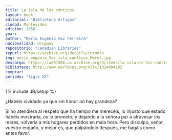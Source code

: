```yaml
---
title: La isla de los cánticos
layout: book
editorial: "Biblioteca Artigas"
ciudad: Montevideo
edicion: 1956
year: 
author: "María Eugenia Vaz Ferreira"
nacionalidad: Uruguay
repositorio: "Canadian Libraries"
repurl: https://archive.org/details/toronto
img: maria_eugenia_Vaz_isla_canticos_Morel.jpg
descarga: https://ia801506.us.archive.org/3/items/la-isla-de-los-canticos-maria-eugenia-vaz-ferreira/La%20isla%20de%20los%20canticos%20-%20Mar%C3%ADa%20Eugenia%20Vaz%20Ferreira.pdf
biblioteca: http://www.worldcat.org/oclc/1024804192
comprar: 
periodo: "Siglo XX"
---
```

{% include JB/setup %}

¿Habéis olvidado ya que sin honor no hay grandeza?
 
Si no atendiera al respeto que ha tiempo me merecéis, lo injusto que estado habéis mostraría, os lo prometo; y dejando a la señora par a atravesar los mares, volvería a mis hogares perdidos en mala hora. Pero disculpo, señor, vuestro engaño, y mejor es, que palpándolo después, me hagáis como antes favor.
